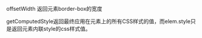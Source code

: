 offsetWidth 返回元素border-box的宽度

getComputedStyle返回最终应用在元素上的所有CSS样式的值，而elem.style只是返回元素内联style的css样式值。

